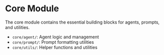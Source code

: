 # Core Module

The core module contains the essential building blocks for agents, prompts, and utilities.

- `core/agent/`: Agent logic and management
- `core/prompt/`: Prompt formatting utilities
- `core/utils/`: Helper functions and utilities
